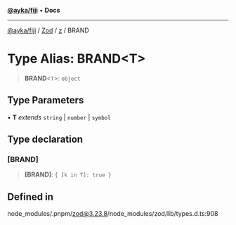[**@ayka/fiji**](../../../../../README.md) • **Docs**

***

[@ayka/fiji](../../../../../globals.md) / [Zod](../../../README.md) / [z](../README.md) / BRAND

# Type Alias: BRAND\<T\>

> **BRAND**\<`T`\>: `object`

## Type Parameters

• **T** *extends* `string` \| `number` \| `symbol`

## Type declaration

### \[BRAND\]

> **\[BRAND\]**: `{ [k in T]: true }`

## Defined in

node\_modules/.pnpm/zod@3.23.8/node\_modules/zod/lib/types.d.ts:908

